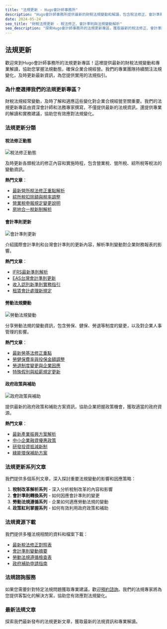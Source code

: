 ```yaml
---
title: "法規更新 - Hugo會計師事務所"
description: "Hugo會計師事務所提供最新的財稅法規變動和解讀，包含稅法修正、會計準則更新等資訊。"
date: 2024-05-24
seo_title: "財稅法規更新 - 稅法修正、會計準則與法規變動解析"
seo_description: "探索Hugo會計師事務所的法規更新專區，獲取最新的稅法修正、會計準則更新和法規變動解析，協助您掌握法規動態，確保企業合規經營。立即訪問 https://hugo-accounting.com/articles/legal-updates/ 獲取最新法規資訊。"
---
```


## 法規更新

歡迎來到Hugo會計師事務所的法規更新專區！這裡提供最新的財稅法規變動和專業解讀，協助您掌握法規動態，確保企業合規經營。我們的專業團隊持續關注法規變化，及時更新最新資訊，為您提供實用的法規指引。

### 為什麼選擇我們的法規更新專區？

財稅法規經常變動，及時了解和適應這些變化對企業合規經營至關重要。我們的法規更新專區由資深會計師和法務專家撰寫，不僅提供最新的法規資訊，還提供專業的解讀和實務建議，協助您有效應對法規變化。

### 法規更新分類

#### 稅法修正動態

![稅法修正動態](/uploads/images/articles/tax-law-updates.webp)

及時更新各類稅法的修正內容和實施時程，包含營業稅、營所稅、綜所稅等稅法的變動資訊。

**熱門文章**：
- [最新營所稅法修正重點解析](/articles/legal-updates/corporate-tax-amendments/)
- [綜所稅扣除額與稅率調整](/articles/legal-updates/income-tax-deduction-updates/)
- [營業稅申報規定變更說明](/articles/legal-updates/vat-filing-changes/)
- [房地合一稅新制解析](/articles/legal-updates/property-tax-new-rules/)

#### 會計準則更新

![會計準則更新](/uploads/images/articles/accounting-standards.webp)

介紹國際會計準則和台灣會計準則的更新內容，解析準則變動對企業財務報表的影響。

**熱門文章**：
- [IFRS最新準則解析](/articles/legal-updates/ifrs-updates/)
- [EAS台灣會計準則更新](/articles/legal-updates/taiwan-accounting-standards/)
- [收入認列新準則實務指引](/articles/legal-updates/revenue-recognition-guide/)
- [租賃會計處理新規定](/articles/legal-updates/lease-accounting-new-rules/)

#### 勞動法規變動

![勞動法規變動](/uploads/images/articles/labor-law-updates.webp)

分享勞動法規的變動資訊，包含勞保、健保、勞退等制度的變更，以及對企業人事管理的影響。

**熱門文章**：
- [最新勞基法修正重點](/articles/legal-updates/labor-law-amendments/)
- [勞健保費率與投保金額調整](/articles/legal-updates/labor-health-insurance/)
- [勞退制度變更與企業因應](/articles/legal-updates/pension-system-changes/)
- [特殊假別與給薪規定更新](/articles/legal-updates/special-leave-updates/)

#### 政府政策與補助

![政府政策與補助](/uploads/images/articles/government-policies.webp)

提供最新的政府政策和補助方案資訊，協助企業把握政策機會，獲取適當的政府資源。

**熱門文章**：
- [最新產業振興方案解析](/articles/legal-updates/industry-promotion-programs/)
- [中小企業融資優惠政策](/articles/legal-updates/sme-financing-policies/)
- [研發投資抵減新制](/articles/legal-updates/rd-tax-credit-new-rules/)
- [綠能環保補助方案](/articles/legal-updates/green-energy-subsidies/)

### 法規更新系列文章

我們提供多個系列文章，深入探討重要法規變動的影響和因應策略：

1. **稅制改革解析系列** - 深入分析稅制改革的內容和影響
2. **會計準則轉換系列** - 如何因應會計準則的變更
3. **勞動法規遵循系列** - 企業如何適應勞動法規的變動
4. **政策紅利掌握系列** - 如何有效利用政府政策和補助

### 法規資源下載

我們提供多種法規相關的資料和檔案下載：

- [最新稅法修正對照表](/downloads/regulations/tax-law-comparison/)
- [會計準則變動摘要](/downloads/regulations/accounting-standards-summary/)
- [勞動法規遵循檢查表](/downloads/checklists/labor-law-compliance/)
- [政府補助申請指南](/downloads/guides/government-subsidy-application/)

### 法規諮詢服務

如果您需要針對特定法規問題獲取專業建議，歡迎[預約諮詢](/appointment/)。我們的法規專家將為您提供客製化的解決方案，協助您有效應對法規變化。

### 最新法規文章

探索我們最新發布的法規更新文章，獲取最新的法規資訊和專業解讀。